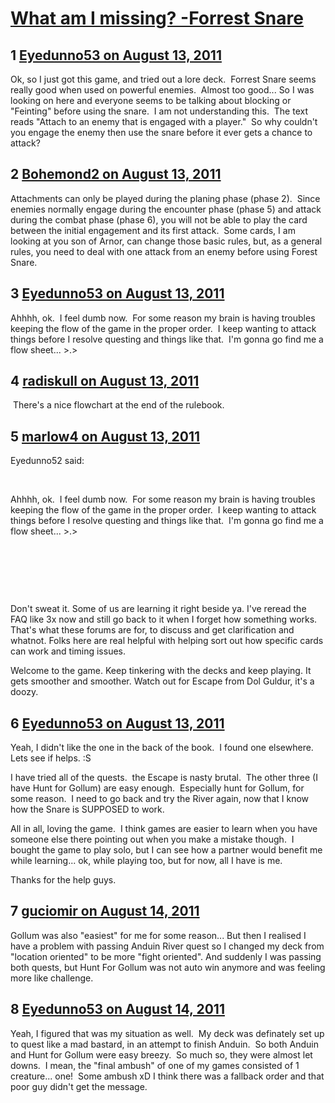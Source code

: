 # [What am I missing? -Forrest Snare](https://community.fantasyflightgames.com/topic/51511-what-am-i-missing-forrest-snare/)

## 1 [Eyedunno53 on August 13, 2011](https://community.fantasyflightgames.com/topic/51511-what-am-i-missing-forrest-snare/?do=findComment&comment=514129)

Ok, so I just got this game, and tried out a lore deck.  Forrest Snare seems really good when used on powerful enemies.  Almost too good... So I was looking on here and everyone seems to be talking about blocking or "Feinting" before using the snare.  I am not understanding this.  The text reads "Attach to an enemy that is engaged with a player."  So why couldn't you engage the enemy then use the snare before it ever gets a chance to attack?

## 2 [Bohemond2 on August 13, 2011](https://community.fantasyflightgames.com/topic/51511-what-am-i-missing-forrest-snare/?do=findComment&comment=514130)

Attachments can only be played during the planing phase (phase 2).  Since enemies normally engage during the encounter phase (phase 5) and attack during the combat phase (phase 6), you will not be able to play the card between the initial engagement and its first attack.  Some cards, I am looking at you son of Arnor, can change those basic rules, but, as a general rules, you need to deal with one attack from an enemy before using Forest Snare.

## 3 [Eyedunno53 on August 13, 2011](https://community.fantasyflightgames.com/topic/51511-what-am-i-missing-forrest-snare/?do=findComment&comment=514133)

Ahhhh, ok.  I feel dumb now.  For some reason my brain is having troubles keeping the flow of the game in the proper order.  I keep wanting to attack things before I resolve questing and things like that.  I'm gonna go find me a flow sheet... >.>

## 4 [radiskull on August 13, 2011](https://community.fantasyflightgames.com/topic/51511-what-am-i-missing-forrest-snare/?do=findComment&comment=514150)

 There's a nice flowchart at the end of the rulebook.

## 5 [marlow4 on August 13, 2011](https://community.fantasyflightgames.com/topic/51511-what-am-i-missing-forrest-snare/?do=findComment&comment=514151)

Eyedunno52 said:

 

Ahhhh, ok.  I feel dumb now.  For some reason my brain is having troubles keeping the flow of the game in the proper order.  I keep wanting to attack things before I resolve questing and things like that.  I'm gonna go find me a flow sheet... >.>

 

 

 

Don't sweat it. Some of us are learning it right beside ya. I've reread the FAQ like 3x now and still go back to it when I forget how something works. That's what these forums are for, to discuss and get clarification and whatnot. Folks here are real helpful with helping sort out how specific cards can work and timing issues.

Welcome to the game. Keep tinkering with the decks and keep playing. It gets smoother and smoother. Watch out for Escape from Dol Guldur, it's a doozy.

## 6 [Eyedunno53 on August 13, 2011](https://community.fantasyflightgames.com/topic/51511-what-am-i-missing-forrest-snare/?do=findComment&comment=514162)

Yeah, I didn't like the one in the back of the book.  I found one elsewhere.  Lets see if helps. :S

I have tried all of the quests.  the Escape is nasty brutal.  The other three (I have Hunt for Gollum) are easy enough.  Especially hunt for Gollum, for some reason.  I need to go back and try the River again, now that I know how the Snare is SUPPOSED to work. 

All in all, loving the game.  I think games are easier to learn when you have someone else there pointing out when you make a mistake though.  I bought the game to play solo, but I can see how a partner would benefit me while learning... ok, while playing too, but for now, all I have is me.

Thanks for the help guys.

## 7 [guciomir on August 14, 2011](https://community.fantasyflightgames.com/topic/51511-what-am-i-missing-forrest-snare/?do=findComment&comment=514239)

Gollum was also "easiest" for me for some reason... But then I realised I have a problem with passing Anduin River quest so I changed my deck from "location oriented" to be more "fight oriented". And suddenly I was passing both quests, but Hunt For Gollum was not auto win anymore and was feeling more like challenge.

## 8 [Eyedunno53 on August 14, 2011](https://community.fantasyflightgames.com/topic/51511-what-am-i-missing-forrest-snare/?do=findComment&comment=514253)

Yeah, I figured that was my situation as well.  My deck was definately set up to quest like a mad bastard, in an attempt to finish Anduin.  So both Anduin and Hunt for Gollum were easy breezy.  So much so, they were almost let downs.  I mean, the "final ambush" of one of my games consisted of 1 creature... one!  Some ambush xD I think there was a fallback order and that poor guy didn't get the message.


